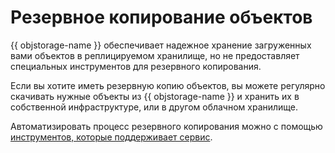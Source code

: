 # Резервное копирование объектов

{{ objstorage-name }} обеспечивает надежное хранение загруженных вами объектов в реплицируемом хранилище, но не предоставляет специальных инструментов для резервного копирования.

Если вы хотите иметь резервную копию объектов, вы можете регулярно скачивать нужные объекты из {{ objstorage-name }} и хранить их в собственной инфраструктуре, или в другом облачном хранилище.

Автоматизировать процесс резервного копирования можно с помощью [инструментов, которые поддерживает сервис](../instruments/index.md).
